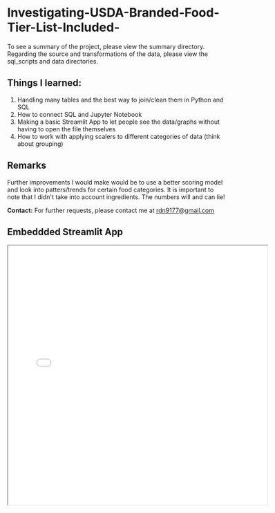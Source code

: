 # Investigating-USDA-Branded-Food-Tier-List-Included-

To see a summary of the project, please view the summary directory. Regarding the source and transformations of the data, please view the sql_scripts and data directories. 

## Things I learned:
1. Handling many tables and the best way to join/clean them in Python and SQL
2. How to connect SQL and Jupyter Notebook
3. Making a basic Streamlit App to let people see the data/graphs without having to open the file themselves
4. How to work with applying scalers to different categories of data (think about grouping)

## Remarks
Further improvements I would make would be to use a better scoring model and look into patters/trends for certain food categories. It is important to note that I didn't take into account ingredients. The numbers will and can lie! 

__Contact:__ For further requests, please contact me at rdn9177@gmail.com


## Embeddded Streamlit App
<!DOCTYPE html>
<html>
<body>

<iframe src="<https://investigating-usda-branded-food-wk2tlfhnacwokpw5upl9ln.streamlit.app/>" width="600" height="600">
  <p>Your browser does not support iframes.</p>
</iframe>

</body>
</html>
